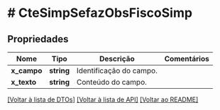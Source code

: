 # # CteSimpSefazObsFiscoSimp

## Propriedades

Nome | Tipo | Descrição | Comentários
------------ | ------------- | ------------- | -------------
**x_campo** | **string** | Identificação do campo. |
**x_texto** | **string** | Conteúdo do campo. |

[[Voltar à lista de DTOs]](../../README.md#models) [[Voltar à lista de API]](../../README.md#endpoints) [[Voltar ao README]](../../README.md)
